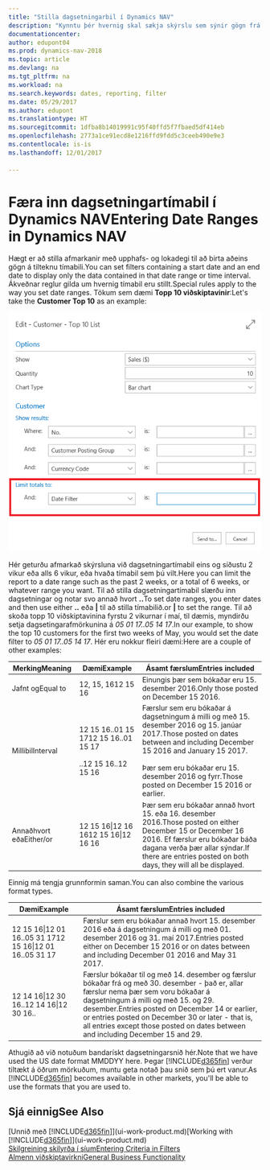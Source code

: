```yaml
---
title: "Stilla dagsetningarbil í Dynamics NAV"
description: "Kynntu þér hvernig skal sækja skýrslu sem sýnir gögn frá ákveðnu tímabili með því að nota dagsetningartímabil í Dynamics NAV."
documentationcenter: 
author: edupont04
ms.prod: dynamics-nav-2018
ms.topic: article
ms.devlang: na
ms.tgt_pltfrm: na
ms.workload: na
ms.search.keywords: dates, reporting, filter
ms.date: 05/29/2017
ms.author: edupont
ms.translationtype: HT
ms.sourcegitcommit: 1dfba8b14019991c95f40ffd5f7fbaed5df414eb
ms.openlocfilehash: 2773a1ce91ecd8e1216ffd9fdd5c3ceeb490e9e3
ms.contentlocale: is-is
ms.lasthandoff: 12/01/2017

---
```

# <a name="entering-date-ranges-in-dynamics-nav"></a><span data-ttu-id="e9ed9-103">Færa inn dagsetningartímabil í Dynamics NAV</span><span class="sxs-lookup"><span data-stu-id="e9ed9-103">Entering Date Ranges in Dynamics NAV</span></span>
<span data-ttu-id="e9ed9-104">Hægt er að stilla afmarkanir með upphafs- og lokadegi til að birta aðeins gögn á tilteknu tímabili.</span><span class="sxs-lookup"><span data-stu-id="e9ed9-104">You can set filters containing a start date and an end date to display only the data contained in that date range or time interval.</span></span> <span data-ttu-id="e9ed9-105">Ákveðnar reglur gilda um hvernig tímabil eru stillt.</span><span class="sxs-lookup"><span data-stu-id="e9ed9-105">Special rules apply to the way you set date ranges.</span></span> <span data-ttu-id="e9ed9-106">Tökum sem dæmi **Topp 10 viðskiptavinir**:</span><span class="sxs-lookup"><span data-stu-id="e9ed9-106">Let's take the **Customer Top 10** as an example:</span></span>

![Stilla dagsetningartímabil á beiðnisíðunni fyrir topp 10 viðskiptavinir](./media/ui-enter-date-ranges/customer-top10-list.png)

<span data-ttu-id="e9ed9-108">Hér geturðu afmarkað skýrsluna við dagsetningartímabil eins og síðustu 2 vikur eða alls 6 vikur, eða hvaða tímabil sem þú vilt.</span><span class="sxs-lookup"><span data-stu-id="e9ed9-108">Here you can limit the report to a date range such as the past 2 weeks, or a total of 6 weeks, or whatever range you want.</span></span> <span data-ttu-id="e9ed9-109">Til að stilla dagsetningartímabil slærðu inn dagsetningar og notar svo annað hvort **..**</span><span class="sxs-lookup"><span data-stu-id="e9ed9-109">To set date ranges, you enter dates and then use either **..**</span></span> <span data-ttu-id="e9ed9-110">eða **|** til að stilla tímabilið.</span><span class="sxs-lookup"><span data-stu-id="e9ed9-110">or **|** to set the range.</span></span> <span data-ttu-id="e9ed9-111">Til að skoða topp 10 viðskiptavinina fyrstu 2 vikurnar í maí, til dæmis, myndirðu setja dagsetingarafmörkunina á *05 01 17..05 14 17*.</span><span class="sxs-lookup"><span data-stu-id="e9ed9-111">In our example, to show the top 10 customers for the first two weeks of May, you would set the date filter to *05 01 17..05 14 17*.</span></span>
<span data-ttu-id="e9ed9-112">Hér eru nokkur fleiri dæmi:</span><span class="sxs-lookup"><span data-stu-id="e9ed9-112">Here are a couple of other examples:</span></span>

| <span data-ttu-id="e9ed9-113">Merking</span><span class="sxs-lookup"><span data-stu-id="e9ed9-113">Meaning</span></span> | <span data-ttu-id="e9ed9-114">Dæmi</span><span class="sxs-lookup"><span data-stu-id="e9ed9-114">Example</span></span> | <span data-ttu-id="e9ed9-115">Ásamt færslum</span><span class="sxs-lookup"><span data-stu-id="e9ed9-115">Entries included</span></span> |
|---|---|---|
|<span data-ttu-id="e9ed9-116">Jafnt og</span><span class="sxs-lookup"><span data-stu-id="e9ed9-116">Equal to</span></span>| <span data-ttu-id="e9ed9-117">12, 15, 16</span><span class="sxs-lookup"><span data-stu-id="e9ed9-117">12 15 16</span></span> |<span data-ttu-id="e9ed9-118">Einungis þær sem bókaðar eru 15. desember 2016.</span><span class="sxs-lookup"><span data-stu-id="e9ed9-118">Only those posted on December 15 2016.</span></span>|
|<span data-ttu-id="e9ed9-119">Millibil</span><span class="sxs-lookup"><span data-stu-id="e9ed9-119">Interval</span></span>| <span data-ttu-id="e9ed9-120">12 15 16..01 15 17</span><span class="sxs-lookup"><span data-stu-id="e9ed9-120">12 15 16..01 15 17</span></span><br /><br /><span data-ttu-id="e9ed9-121">..12 15 16</span><span class="sxs-lookup"><span data-stu-id="e9ed9-121">..12 15 16</span></span>|<span data-ttu-id="e9ed9-122">Færslur sem eru bókaðar á dagsetningum á milli og með 15. desember 2016 og 15. janúar 2017.</span><span class="sxs-lookup"><span data-stu-id="e9ed9-122">Those posted on dates between and including December 15 2016 and January 15 2017.</span></span><br /><br /><span data-ttu-id="e9ed9-123">Þær sem eru bókaðar eru 15. desember 2016 og fyrr.</span><span class="sxs-lookup"><span data-stu-id="e9ed9-123">Those posted on December 15 2016 or earlier.</span></span>|
|<span data-ttu-id="e9ed9-124">Annaðhvort eða</span><span class="sxs-lookup"><span data-stu-id="e9ed9-124">Either/or</span></span>|<span data-ttu-id="e9ed9-125">12 15 16&#124;12 16 16</span><span class="sxs-lookup"><span data-stu-id="e9ed9-125">12 15 16&#124;12 16 16</span></span>|<span data-ttu-id="e9ed9-126">Þær sem eru bókaðar annað hvort 15. eða 16. desember 2016.</span><span class="sxs-lookup"><span data-stu-id="e9ed9-126">Those posted on either December 15 or December 16 2016.</span></span> <span data-ttu-id="e9ed9-127">Ef færslur eru bókaðar báða dagana verða þær allar sýndar.</span><span class="sxs-lookup"><span data-stu-id="e9ed9-127">If there are entries posted on both days, they will all be displayed.</span></span>|

<span data-ttu-id="e9ed9-128">Einnig má tengja grunnformin saman.</span><span class="sxs-lookup"><span data-stu-id="e9ed9-128">You can also combine the various format types.</span></span>

| <span data-ttu-id="e9ed9-129">Dæmi</span><span class="sxs-lookup"><span data-stu-id="e9ed9-129">Example</span></span> | <span data-ttu-id="e9ed9-130">Ásamt færslum</span><span class="sxs-lookup"><span data-stu-id="e9ed9-130">Entries included</span></span> |
|---|---|
|<span data-ttu-id="e9ed9-131">12 15 16&#124;12 01 16..05 31 17</span><span class="sxs-lookup"><span data-stu-id="e9ed9-131">12 15 16&#124;12 01 16..05 31 17</span></span> | <span data-ttu-id="e9ed9-132">Færslur sem eru bókaðar annað hvort 15. desember 2016 eða á dagsetningum á milli og með 01. desember 2016 og 31. maí 2017.</span><span class="sxs-lookup"><span data-stu-id="e9ed9-132">Entries posted either on December 15 2016 or on dates between and including December 01 2016 and May 31 2017.</span></span> |
|<span data-ttu-id="e9ed9-133">12 14 16&#124;12 30 16</span><span class="sxs-lookup"><span data-stu-id="e9ed9-133">..12 14 16&#124;12 30 16..</span></span> | <span data-ttu-id="e9ed9-134">Færslur bókaðar til og með 14. desember og færslur bókaðar frá og með 30. desember - það er, allar færslur nema þær sem voru bókaðar á dagsetningum á milli og með 15. og 29. desember.</span><span class="sxs-lookup"><span data-stu-id="e9ed9-134">Entries posted on December 14 or earlier, or entries posted on December 30 or later - that is, all entries except those posted on dates between and including December 15 and 29.</span></span> |

<span data-ttu-id="e9ed9-135">Athugið að við notuðum bandarískt dagsetningarsnið hér.</span><span class="sxs-lookup"><span data-stu-id="e9ed9-135">Note that we have used the US date format MMDDYY here.</span></span> <span data-ttu-id="e9ed9-136">Þegar [!INCLUDE[d365fin](includes/d365fin_md.md)] verður tiltækt á öðrum mörkuðum, muntu geta notað þau snið sem þú ert vanur.</span><span class="sxs-lookup"><span data-stu-id="e9ed9-136">As [!INCLUDE[d365fin](includes/d365fin_md.md)] becomes available in other markets, you'll be able to use the formats that you are used to.</span></span>

## <a name="see-also"></a><span data-ttu-id="e9ed9-137">Sjá einnig</span><span class="sxs-lookup"><span data-stu-id="e9ed9-137">See Also</span></span>
<span data-ttu-id="e9ed9-138">[Unnið með [!INCLUDE[d365fin](includes/d365fin_long_md.md)]](ui-work-product.md)</span><span class="sxs-lookup"><span data-stu-id="e9ed9-138">[Working with [!INCLUDE[d365fin](includes/d365fin_long_md.md)]](ui-work-product.md)</span></span>  
[<span data-ttu-id="e9ed9-139">Skilgreining skilyrða í síum</span><span class="sxs-lookup"><span data-stu-id="e9ed9-139">Entering Criteria in Filters </span></span>](ui-enter-criteria-filters.md)  
[<span data-ttu-id="e9ed9-140">Almenn viðskiptavirkni</span><span class="sxs-lookup"><span data-stu-id="e9ed9-140">General Business Functionality</span></span>](ui-across-business-areas.md)

